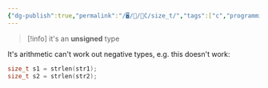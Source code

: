 ```yaml
---
{"dg-publish":true,"permalink":"/🖥/📜/🍊C/size_t/","tags":["c","programming"]}
---
```



>[!info] it's an **unsigned** type


It's arithmetic can't work out negative types, e.g. this doesn't work:

```c
size_t s1 = strlen(str1);
size_t s2 = strlen(str2);
```
